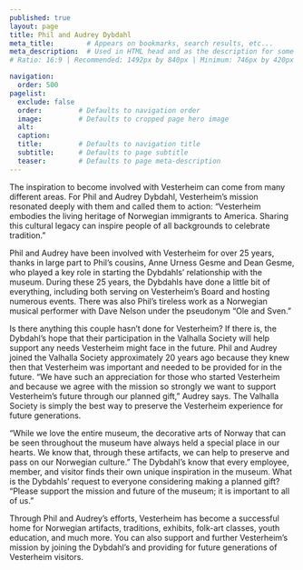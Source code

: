 ```yaml
---
published: true
layout: page
title: Phil and Audrey Dybdahl
meta_title:        # Appears on bookmarks, search results, etc...
meta_description:  # Used in HTML head and as the description for some search engines
# Ratio: 16:9 | Recommended: 1492px by 840px | Minimum: 746px by 420px

navigation:
  order: 500
pagelist:
  exclude: false
  order:         # Defaults to navigation order  
  image:         # Defaults to cropped page hero image
  alt:
  caption:
  title:         # Defaults to navigation title
  subtitle:      # Defaults to page subtitle
  teaser:        # Defaults to page meta-description
---
```

The inspiration to become involved with Vesterheim can come from many different areas. For Phil and Audrey Dybdahl, Vesterheim’s mission resonated deeply with them and called them to action: “Vesterheim embodies the living heritage of Norwegian immigrants to America. Sharing this cultural legacy can inspire people of all backgrounds to celebrate tradition.”

Phil and Audrey have been involved with Vesterheim for over 25 years, thanks in large part to Phil’s cousins, Anne Urness Gesme and Dean Gesme, who played a key role in starting the Dybdahls’ relationship with the museum. During these 25 years, the Dybdahls have done a little bit of everything, including both serving on Vesterheim’s Board and hosting numerous events. There was also Phil’s tireless work as a Norwegian musical performer with Dave Nelson under the pseudonym “Ole and Sven.”

Is there anything this couple hasn’t done for Vesterheim? If there is, the Dybdahl’s hope that their participation in the Valhalla Society will help support any needs Vesterheim might face in the future. Phil and Audrey joined the Valhalla Society approximately 20 years ago because they knew then that Vesterheim was important and needed to be provided for in the future. “We have such an appreciation for those who started Vesterheim and because we agree with the mission so strongly we want to support Vesterheim’s future through our planned gift,” Audrey says. The Valhalla Society is simply the best way to preserve the Vesterheim experience for future generations.

“While we love the entire museum, the decorative arts of Norway that can be seen throughout the museum have always held a special place in our hearts. We know that, through these artifacts, we can help to preserve and pass on our Norwegian culture.” The Dybdahl’s know that every employee, member, and visitor finds their own unique inspiration in the museum. What is the Dybdahls’ request to everyone considering making a planned gift? “Please support the mission and future of the museum; it is important to all of us.” 

Through Phil and Audrey’s efforts, Vesterheim has become a successful home for Norwegian artifacts, traditions, exhibits, folk-art classes, youth education, and much more. You can also support and further Vesterheim’s mission by joining the Dybdahl’s and providing for future generations of Vesterheim visitors.